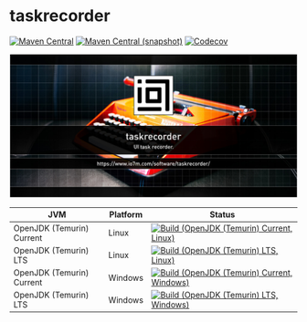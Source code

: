 taskrecorder
===

[![Maven Central](https://img.shields.io/maven-central/v/com.io7m.taskrecorder/com.io7m.taskrecorder.svg?style=flat-square)](http://search.maven.org/#search%7Cga%7C1%7Cg%3A%22com.io7m.taskrecorder%22)
[![Maven Central (snapshot)](https://img.shields.io/nexus/s/https/s01.oss.sonatype.org/com.io7m.taskrecorder/com.io7m.taskrecorder.svg?style=flat-square)](https://s01.oss.sonatype.org/content/repositories/snapshots/com/io7m/taskrecorder/)
[![Codecov](https://img.shields.io/codecov/c/github/io7m/taskrecorder.svg?style=flat-square)](https://codecov.io/gh/io7m/taskrecorder)

![taskrecorder](./src/site/resources/taskrecorder.jpg?raw=true)

| JVM | Platform | Status |
|-----|----------|--------|
| OpenJDK (Temurin) Current | Linux | [![Build (OpenJDK (Temurin) Current, Linux)](https://img.shields.io/github/actions/workflow/status/io7m/taskrecorder/workflows/main.linux.temurin.current.yml)](https://github.com/io7m/taskrecorder/actions?query=workflow%3Amain.linux.temurin.current)|
| OpenJDK (Temurin) LTS | Linux | [![Build (OpenJDK (Temurin) LTS, Linux)](https://img.shields.io/github/actions/workflow/status/io7m/taskrecorder/workflows/main.linux.temurin.lts.yml)](https://github.com/io7m/taskrecorder/actions?query=workflow%3Amain.linux.temurin.lts)|
| OpenJDK (Temurin) Current | Windows | [![Build (OpenJDK (Temurin) Current, Windows)](https://img.shields.io/github/actions/workflow/status/io7m/taskrecorder/workflows/main.windows.temurin.current.yml)](https://github.com/io7m/taskrecorder/actions?query=workflow%3Amain.windows.temurin.current)|
| OpenJDK (Temurin) LTS | Windows | [![Build (OpenJDK (Temurin) LTS, Windows)](https://img.shields.io/github/actions/workflow/status/io7m/taskrecorder/workflows/main.windows.temurin.lts.yml)](https://github.com/io7m/taskrecorder/actions?query=workflow%3Amain.windows.temurin.lts)|
